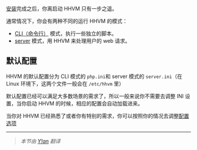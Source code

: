 [安装](../installation/introduction.md)完成之后，你离启动 HHVM 只有一步之遥。

通常情况下，你会有两种不同的运行 HHVM 的模式：

* [CLI（命令行）](./command-line.md) 模式，执行一些独立的脚本。 
* [server](./server.md) 模式，用 HHVM 来处理用户的 web 请求。

## 默认配置

HHVM 的默认配置分为 CLI 模式的 `php.ini`和 server 模式的 `server.ini`（在 Linux 环境下，这两个文件一般会在 `/etc/hhvm` 里）

默认配置已经可以满足大多数场景的需求了，所以一般来说你不需要去调整 INI 设置，当你启动 HHVM 的时候，相应的配置会自动加载进来。

当你对 HHVM 已经熟悉了或者你有特别的需求，你可以按照你的情况去调整[配置选项](../configuration/introduction.md)

---

> *本节由 [Y!an](https://yian.me/blog/) 翻译*